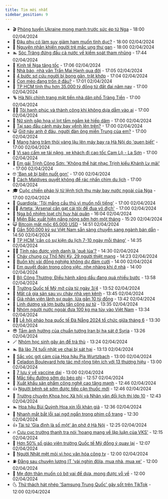 ```yaml
---
title: Tim mới nhất
sidebar_position: 9
---
```


<!-- vnexpress-tin-moi-nhat:START -->
- 🎬 [Phòng tuyến Ukraine mong manh trước sức ép từ Nga](https://vnexpress.net/phong-tuyen-ukraine-mong-manh-truoc-suc-ep-tu-nga-4729456.html) - 18:00 02/04/2024
- 🐎 [Đậu phụ có làm suy giảm ham muốn tình dục?](https://vnexpress.net/dau-phu-co-lam-suy-giam-ham-muon-tinh-duc-4728873.html) - 18:00 02/04/2024
- 🦍 [Nguyên nhân khiến người trẻ mắc ung thư gan](https://vnexpress.net/nguyen-nhan-khien-nguoi-tre-mac-ung-thu-gan-4729671.html) - 18:00 02/04/2024
- 🏊 [Sóc Trăng đứng đầu cả nước về kiểm soát tham nhũng](https://vnexpress.net/soc-trang-dung-dau-ca-nuoc-ve-kiem-soat-tham-nhung-4729573.html) - 17:44 02/04/2024
- 🎊 [Kinh tế Nga tăng tốc](https://vnexpress.net/kinh-te-nga-tang-toc-4729688.html) - 17:06 02/04/2024
- 🎃 [Nhà báo, nhà văn Trần Mai Hạnh qua đời](https://vnexpress.net/nha-bao-nha-van-tran-mai-hanh-qua-doi-4729769.html) - 17:05 02/04/2024
- 🧰 [4 bước sơ cứu người bị bong gân, trật khớp](https://vnexpress.net/4-buoc-so-cuu-nguoi-bi-bong-gan-trat-khop-4728934.html) - 17:04 02/04/2024
- 🔭 [Con mèo đang trốn ở đâu?](https://vnexpress.net/con-meo-dang-tron-o-dau-4723933.html) - 17:01 02/04/2024
- 🫶 [TP HCM tính thu hơn 35.000 tỷ đồng từ đất đai năm nay](https://vnexpress.net/tp-hcm-tinh-thu-hon-35-000-ty-dong-tu-dat-dai-nam-nay-4729718.html) - 17:00 02/04/2024
- 🪜 [Hà Nội chỉnh trang mặt tiền nhà dân phố Tràng Tiền](https://vnexpress.net/ha-noi-chinh-trang-mat-tien-nha-dan-pho-trang-tien-4729758.html) - 17:00 02/04/2024
- 👨‍🏫 [Tôi hạnh phúc và thành công khi không dựa dẫm vào ai](https://vnexpress.net/toi-hanh-phuc-va-thanh-cong-khi-khong-dua-dam-vao-ai-4729741.html) - 17:00 02/04/2024
- 🎊 [Nữ sinh gặp họa vì lọt tầm ngắm kẻ hiếp dâm](https://vnexpress.net/nu-sinh-gap-hoa-vi-lot-tam-ngam-ke-hiep-dam-4729714.html) - 17:00 02/04/2024
- 🎊 [Tại sao đầu cánh máy bay vểnh lên trên?](https://vnexpress.net/tai-sao-dau-canh-may-bay-venh-len-tren-4729697.html) - 17:00 02/04/2024
- 😺 [Giờ này anh ở đâu, người đàn ông miền Trung của em?](https://vnexpress.net/gio-nay-anh-o-dau-nguoi-dan-ong-mien-trung-cua-em-4729587.html) - 17:00 02/04/2024
- 🐘 [Mang hàng trăm thỏi vàng lậu lên máy bay ra Hà Nội do &#39;quen biết&#39;](https://vnexpress.net/mang-hang-tram-thoi-vang-lau-len-may-bay-ra-ha-noi-do-quen-biet-4729535.html) - 17:00 02/04/2024
- 🌁 [Vì sao cấm xe tải nặng, xe khách đi cao tốc Cam Lộ - La Sơn](https://vnexpress.net/vi-sao-cam-xe-tai-nang-xe-khach-di-cao-toc-cam-lo-la-son-4729523.html) - 17:00 02/04/2024
- 🐲 [Em gái Trịnh Công Sơn: &#39;Không thể hát nhạc Trịnh kiểu Khánh Ly mãi&#39;](https://vnexpress.net/em-gai-trinh-cong-son-khong-the-hat-nhac-trinh-kieu-khanh-ly-mai-4729446.html) - 17:00 02/04/2024
- 🤓 [&#39;Bạn sẽ bị biển nuốt gọn&#39;](https://vnexpress.net/ban-se-bi-bien-nuot-gon-4729384.html) - 17:00 02/04/2024
- 💪 [Cách Maldives quyết không để rác nhấn chìm du lịch](https://vnexpress.net/cach-maldives-quyet-khong-de-rac-nhan-chim-du-lich-4728948.html) - 17:00 02/04/2024
- 🎓 [Cuộc chiến pháp lý từ lệnh tịch thu máy bay nước ngoài của Nga](https://vnexpress.net/cuoc-chien-phap-ly-tu-lenh-tich-thu-may-bay-nuoc-ngoai-cua-nga-4724796.html) - 17:00 02/04/2024
- 🫣 [Guardiola: &#39;Tôi mắng cầu thủ vì muốn nổi tiếng&#39;](https://vnexpress.net/guardiola-toi-mang-cau-thu-vi-muon-noi-tieng-4729764.html) - 17:00 02/04/2024
- 🧑‍💻 [Arteta: &#39;Arsenal cần gạt cái tôi để đua vô địch&#39;](https://vnexpress.net/arteta-arsenal-can-gat-cai-toi-de-dua-vo-dich-4729761.html) - 17:00 02/04/2024
- 🐲 [Nga bổ nhiệm loạt chỉ huy hải quân](https://vnexpress.net/nga-bo-nhiem-loat-chi-huy-hai-quan-4729763.html) - 16:04 02/04/2024
- 🌝 [Miền Bắc xuất hiện nắng nóng sớm hơn một tháng](https://vnexpress.net/mien-bac-xuat-hien-nang-nong-som-hon-mot-thang-4729736.html) - 15:20 02/04/2024
- 😺 [Bitcoin mất mốc 65.000 USD](https://vnexpress.net/bitcoin-mat-moc-65-000-usd-4729757.html) - 14:51 02/04/2024
- 🐎 [Gần 500.000 kỹ sư Việt Nam sẵn sàng chuyển sang ngành bán dẫn](https://vnexpress.net/gan-500-000-ky-su-viet-nam-san-sang-chuyen-sang-nganh-ban-dan-4729753.html) - 14:50 02/04/2024
- 🎡 [TP HCM &#39;cần có sự kiện du lịch 7-10 ngày mỗi tháng&#39;](https://vnexpress.net/tp-hcm-can-co-su-kien-du-lich-7-10-ngay-moi-thang-4729732.html) - 14:35 02/04/2024
- 👨‍🏫 [Tỉnh nào được vinh danh là &#39;quê lúa&#39;?](https://vnexpress.net/tinh-nao-duoc-vinh-danh-la-que-lua-4729632.html) - 14:30 02/04/2024
- 🦆 [Cháy chung cư Thổ Nhĩ Kỳ, 29 người thiệt mạng](https://vnexpress.net/chay-chung-cu-tho-nhi-ky-29-nguoi-thiet-mang-4729754.html) - 14:23 02/04/2024
- 🚦 [Buồn khi vài đồng nghiệp không dự đám cưới](https://vnexpress.net/buon-khi-vai-dong-nghiep-khong-du-dam-cuoi-4729740.html) - 14:00 02/04/2024
- 💫 [Em quyết đoán trong công việc, nhẹ nhàng khi ở nhà](https://vnexpress.net/em-quyet-doan-trong-cong-viec-nhe-nhang-khi-o-nha-4729585.html) - 14:00 02/04/2024
- 🎉 [Bộ Công Thương: Điều hành xăng dầu đang quá nhiều bước](https://vnexpress.net/bo-cong-thuong-dieu-hanh-xang-dau-dang-qua-nhieu-buoc-4729723.html) - 13:58 02/04/2024
- 🌋 [Trường Quốc tế Mỹ mở cửa từ ngày 3/4](https://vnexpress.net/truong-quoc-te-my-mo-cua-tu-ngay-3-4-4729746.html) - 13:52 02/04/2024
- 🤖 [Mất cả gia sản sau vụ cháy nhà ven kênh](https://vnexpress.net/mat-ca-gia-san-sau-vu-chay-nha-ven-kenh-4729734.html) - 13:45 02/04/2024
- 🦏 [Giả nhân viên lãnh sự quán, lừa gần 10 tỷ đồng](https://vnexpress.net/gia-nhan-vien-lanh-su-quan-lua-gan-10-ty-dong-4729743.html) - 13:42 02/04/2024
- 🦩 [Linh dương và lợn bướu tấn công sư tử](https://vnexpress.net/linh-duong-va-lon-buou-tan-cong-su-tu-4729334.html) - 13:35 02/04/2024
- 👺 [Nhóm người nước ngoài đưa 100 kg ma túy vào Việt Nam](https://vnexpress.net/nhom-nguoi-nuoc-ngoai-dua-100-kg-ma-tuy-vao-viet-nam-4729731.html) - 13:34 02/04/2024
- 🧑‍🏫 [Lễ hội pháo hoa quốc tế Đà Nẵng 2024 tổ chức giữa tháng 6](https://vnexpress.net/le-hoi-phao-hoa-quoc-te-da-nang-2024-to-chuc-giua-thang-6-4729729.html) - 13:30 02/04/2024
- 😎 [Tầm ảnh hưởng của chuẩn tướng Iran bị hạ sát ở Syria](https://vnexpress.net/tam-anh-huong-cua-chuan-tuong-iran-bi-ha-sat-o-syria-4729555.html) - 13:26 02/04/2024
- 🪄 [Nhóm học sinh gây án để trả thù](https://vnexpress.net/nhom-hoc-sinh-gay-an-de-tra-thu-4729739.html) - 13:24 02/04/2024
- 🏊 [Bà lão 74 tuổi nhặt ve chai bị sát hại](https://vnexpress.net/ba-lao-74-tuoi-nhat-ve-chai-bi-sat-hai-4729733.html) - 13:13 02/04/2024
- 💃 [Sắc vóc gợi cảm của Hoa hậu Pia Wurtzbach](https://vnexpress.net/sac-voc-goi-cam-cua-hoa-hau-pia-wurtzbach-4727647.html) - 13:00 02/04/2024
- 🦆 [Celadon Boulevard hợp tác mở rộng tiện ích với 13 thương hiệu](https://vnexpress.net/celadon-boulevard-hop-tac-mo-rong-tien-ich-voi-13-thuong-hieu-4729725.html) - 13:00 02/04/2024
- 🎊 [7 lưu ý về vaccine dại](https://vnexpress.net/7-luu-y-ve-vaccine-dai-4729470.html) - 13:00 02/04/2024
- 👺 [Mắc tiểu đường sớm do béo phì](https://vnexpress.net/mac-tieu-duong-som-do-beo-phi-4729502.html) - 12:57 02/04/2024
- 🎡 [Xuất khẩu sản phẩm công nghệ cao tăng mạnh](https://vnexpress.net/xuat-khau-san-pham-cong-nghe-cao-tang-manh-4729705.html) - 12:46 02/04/2024
- 👍 [Người bệnh sẽ sớm được tiếp cận thuốc mới](https://vnexpress.net/nguoi-benh-se-som-duoc-tiep-can-thuoc-moi-4729728.html) - 12:46 02/04/2024
- 🐎 [Trường chuyên Khoa học Xã hội và Nhân văn đổi lịch thi lớp 10](https://vnexpress.net/truong-chuyen-khoa-hoc-xa-hoi-va-nhan-van-doi-lich-thi-lop-10-4729645.html) - 12:43 02/04/2024
- 🏊 [Hoa hậu Bùi Quỳnh Hoa xin lỗi khán giả](https://vnexpress.net/hoa-hau-bui-quynh-hoa-xin-loi-khan-gia-4729112.html) - 12:36 02/04/2024
- 🦩 [Nhanh mắt bắt lỗi sai ngớ ngẩn trong phim cổ trang](https://vnexpress.net/nhanh-mat-bat-loi-sai-ngo-ngan-trong-phim-co-trang-4728004.html) - 12:30 02/04/2024
- 👍 [Tài tử &#39;Gia đình là số một&#39; ăn phở ở Hà Nội](https://vnexpress.net/tai-tu-gia-dinh-la-so-mot-an-pho-o-ha-noi-4729717.html) - 12:25 02/04/2024
- 🔥 [Cựu cục trưởng thanh tra nói &#39;hoang mang về lập luận của VKS&#39;](https://vnexpress.net/cuu-cuc-truong-thanh-tra-noi-hoang-mang-ve-lap-luan-cua-vks-4729675.html) - 12:15 02/04/2024
- 💄 [Hơn 50% số giáo viên trường Quốc tế Mỹ đồng ý quay lại](https://vnexpress.net/hon-50-so-giao-vien-truong-quoc-te-my-dong-y-quay-lai-4729704.html) - 12:07 02/04/2024
- 🤡 [Người Nhật mệt mỏi vì học văn hóa công ty](https://vnexpress.net/nguoi-nhat-met-moi-vi-hoc-van-hoa-cong-ty-4729658.html) - 12:00 02/04/2024
- ⛽️ [Đằng sau chuyện lương IT &#39;vài nghìn đôla, mua nhà, mua xe&#39;](https://vnexpress.net/dang-sau-chuyen-luong-it-vai-nghin-dola-mua-nha-mua-xe-4729651.html) - 12:00 02/04/2024
- 🚀 [Mẹ đơn thân muốn có bờ vai để dựa, mong được vỗ về](https://vnexpress.net/me-don-than-muon-co-bo-vai-de-dua-mong-duoc-vo-ve-4729584.html) - 12:00 02/04/2024
- 🌜 [Thử thách hát nhép &#39;Samsung Trung Quốc&#39; gây sốt trên TikTok](https://vnexpress.net/thu-thach-hat-nhep-samsung-trung-quoc-gay-sot-tren-tiktok-4729421.html) - 12:00 02/04/2024<!-- vnexpress-tin-moi-nhat:END -->

